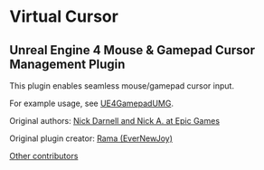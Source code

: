 # Virtual Cursor
## Unreal Engine 4 Mouse & Gamepad Cursor Management Plugin

This plugin enables seamless mouse/gamepad cursor input.

For example usage, see [UE4GamepadUMG](https://github.com/bphelan/UE4GamepadUMG).

Original authors: [Nick Darnell and Nick A. at Epic Games](https://forums.unrealengine.com/development-discussion/c-gameplay-programming/58427-example-virtual-analog-cursor-in-umg-slate-destiny-style)

Original plugin creator: [Rama (EverNewJoy)](https://forums.unrealengine.com/community/community-content-tools-and-tutorials/58523-gamepad-friendly-umg-~-control-cursor-with-gamepad-analog-stick-easily-click-buttons)

[Other contributors](https://github.com/bphelan/VirtualCursor/graphs/contributors)


